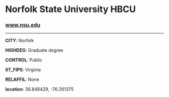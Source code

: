 # Norfolk State University HBCU
### www.nsu.edu
---
**CITY**: Norfolk

**HIGHDEG**: Graduate degree

**CONTROL**: Public

**ST_FIPS**: Virginia

**RELAFFIL**: None

**location**: 36.848429, -76.261375